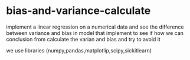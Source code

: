 # bias-and-variance-calculate
implement a linear regression on a numerical data and see the difference between variance and bias in model 
that implement to see if how we can conclusion from calculate the varian and bias 
and try to avoid it 


we use libraries (numpy,pandas,matplotlip,scipy,sickitlearn)

